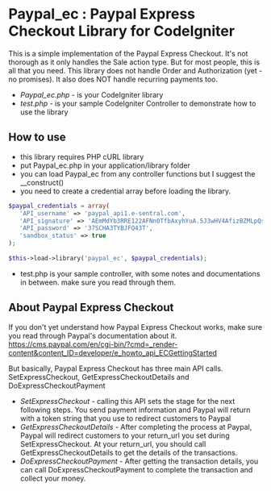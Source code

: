 Paypal_ec : Paypal Express Checkout Library for CodeIgniter
===========================================================

This is a simple implementation of the Paypal Express Checkout. It's not thorough as it only handles the Sale action type. But for most people, this is all that you need. This library does not handle Order and Authorization (yet - no promises). It also does NOT handle recurring payments too.

- *Paypal_ec.php* - is your CodeIgniter library 
- *test.php* - is your sample CodeIgniter Controller to demonstrate how to use the library

How to use
----------

- this library requires PHP cURL library
- put Paypal_ec.php in your application/library folder
- you can load Paypal_ec from any controller functions but I suggest the __construct()
- you need to create a credential array before loading the library.

```php
$paypal_credentials = array(
   'API_username' => 'paypal_api1.e-sentral.com',
   'API_signature' => 'AEmMdYb3RRE122AFNn0TfbAxyhYuA.5J3wHV4AfizBZMLpQsQ1Ybaz-e',
   'API_password' => '37SCHA3TYBJFQ43T',
   'sandbox_status' => true
);	  
	  
$this->load->library('paypal_ec', $paypal_credentials);
```

- test.php is your sample controller, with some notes and documentations in between. make sure you read through them.

About Paypal Express Checkout
-----------------------------

If you don't yet understand how Paypal Express Checkout works, make sure you read through Paypal's documentation about it. https://cms.paypal.com/en/cgi-bin/?cmd=_render-content&content_ID=developer/e_howto_api_ECGettingStarted

But basically, Paypal Express Checkout has three main API calls. SetExpressCheckout, GetExpressCheckoutDetails and DoExpressCheckoutPayment

- *SetExpressCheckout* - calling this API sets the stage for the next following steps. You send payment information and Paypal will return with a token string that you use to redirect customers to Paypal
- *GetExpressCheckoutDetails* - After completing the process at Paypal, Paypal will redirect customers to your return_url you set during SetExpressCheckout. At your return_url, you should call GetExpressCheckoutDetails to get the details of the transactions.
- *DoExpressCheckoutPayment* - After getting the transaction details, you can call DoExpressCheckoutPayment to complete the transaction and collect your money.

